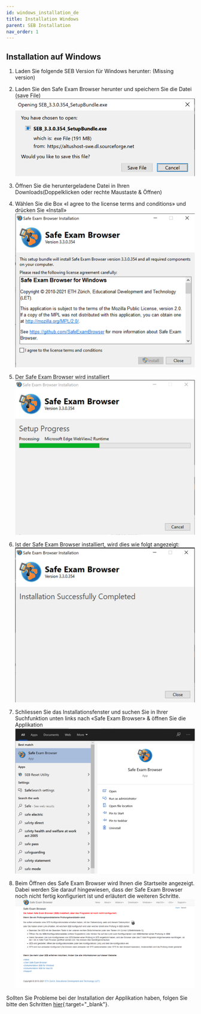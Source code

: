 ```yaml
---
id: windows_installation_de
title: Installation Windows
parent: SEB Installation
nav_order: 1
---
```


## Installation auf Windows

1. Laden Sie folgende SEB Version für Windows herunter:
(Missing version)

1. Laden Sie den Safe Exam Browser herunter und speichern Sie die Datei (save File)
[![Windows-Download-2](assets/download-windows-step2.png)](download-windows-step2.png)

1. Öffnen Sie die heruntergeladene Datei in Ihren Downloads(Doppelklicken oder rechte Maustaste & Öffnen)

1. Wählen Sie die Box «I agree to the license terms and conditions» und drücken Sie «Install»
[![Windows-Download-4](assets/download-windows-step4.png)](download-windows-step4.png)

1. Der Safe Exam Browser wird installiert
[![Windows-Download-5](assets/download-windows-step5.png)](download-windows-step5.png)

1. Ist der Safe Exam Browser installiert, wird dies wie folgt angezeigt:
[![Windows-Download-6](assets/download-windows-step6.png)](download-windows-step6.png)

1. Schliessen Sie das Installationsfenster und suchen Sie in Ihrer Suchfunktion unten links nach «Safe Exam Browser» & öffnen Sie die Applikation
[![Windows-Download-7](assets/download-windows-step7.png)](download-windows-step7.png)

1. Beim Öffnen des Safe Exam Browser wird Ihnen die Startseite angezeigt. Dabei werden Sie darauf hingewiesen, dass der Safe Exam Browser noch nicht fertig konfiguriert ist und erläutert die weiteren Schritte.
[![Windows-Download-8](assets/download-windows-step8.png)](download-windows-step8.png)

Sollten Sie Probleme bei der Installation der Applikation haben, folgen Sie bitte den Schritten [hier](https://uzh-oec.github.io/seb/installation_probleme.html){:target="_blank"}.

